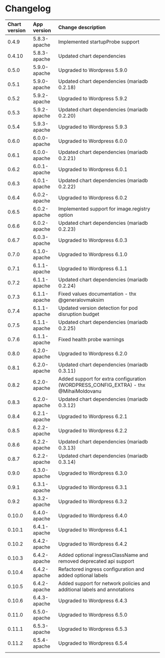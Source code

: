 # Changelog

| Chart version | App version | Change description |
| :------------ | :---------- | :----------------- |
| 0.4.9 | 5.8.3-apache | Implemented startupProbe support |
| 0.4.10 | 5.8.3-apache | Updated chart dependencies |
| 0.5.0 | 5.9.0-apache | Upgraded to Wordpress 5.9.0 |
| 0.5.1 | 5.9.0-apache | Updated chart dependencies (mariadb 0.2.18) |
| 0.5.2 | 5.9.2-apache | Upgraded to Wordpress 5.9.2 |
| 0.5.3 | 5.9.2-apache | Updated chart dependencies (mariadb 0.2.20) |
| 0.5.4 | 5.9.3-apache | Upgraded to Wordpress 5.9.3 |
| 0.6.0 | 6.0.0-apache | Upgraded to Wordpress 6.0.0 |
| 0.6.1 | 6.0.0-apache | Updated chart dependencies (mariadb 0.2.21) |
| 0.6.2 | 6.0.1-apache | Upgraded to Wordpress 6.0.1 |
| 0.6.3 | 6.0.1-apache | Updated chart dependencies (mariadb 0.2.22) |
| 0.6.4 | 6.0.2-apache | Upgraded to Wordpress 6.0.2 |
| 0.6.5 | 6.0.2-apache | Implemented support for image.registry option |
| 0.6.6 | 6.0.2-apache | Updated chart dependencies (mariadb 0.2.23) |
| 0.6.7 | 6.0.3-apache | Upgraded to Wordpress 6.0.3 |
| 0.7.0 | 6.1.0-apache | Upgraded to Wordpress 6.1.0 |
| 0.7.1 | 6.1.1-apache | Upgraded to Wordpress 6.1.1 |
| 0.7.2 | 6.1.1-apache | Updated chart dependencies (mariadb 0.2.24) |
| 0.7.3 | 6.1.1-apache | Fixed values documentation - thx @generalovmaksim |
| 0.7.4 | 6.1.1-apache | Updated version detection for pod disruption budget |
| 0.7.5 | 6.1.1-apache | Updated chart dependencies (mariadb 0.2.25) |
| 0.7.6 | 6.1.1-apache | Fixed health probe warnings |
| 0.8.0 | 6.2.0-apache | Upgraded to Wordpress 6.2.0 |
| 0.8.1 | 6.2.0-apache | Updated chart dependencies (mariadb 0.3.11) |
| 0.8.2 | 6.2.0-apache | Added support for extra configuration (WORDPRESS_CONFIG_EXTRA) - thx @MihaiMoldovanu |
| 0.8.3 | 6.2.0-apache | Updated chart dependencies (mariadb 0.3.12) |
| 0.8.4 | 6.2.1-apache | Upgraded to Wordpress 6.2.1 |
| 0.8.5 | 6.2.2-apache | Upgraded to Wordpress 6.2.2 |
| 0.8.6 | 6.2.2-apache | Updated chart dependencies (mariadb 0.3.13) |
| 0.8.7 | 6.2.2-apache | Updated chart dependencies (mariadb 0.3.14) |
| 0.9.0 | 6.3.0-apache | Upgraded to Wordpress 6.3.0 |
| 0.9.1 | 6.3.1-apache | Upgraded to Wordpress 6.3.1 |
| 0.9.2 | 6.3.2-apache | Upgraded to Wordpress 6.3.2 |
| 0.10.0 | 6.4.0-apache | Upgraded to Wordpress 6.4.0 |
| 0.10.1 | 6.4.1-apache | Upgraded to Wordpress 6.4.1 |
| 0.10.2 | 6.4.2-apache | Upgraded to Wordpress 6.4.2 |
| 0.10.3 | 6.4.2-apache | Added optional ingressClassName and removed deprecated api support |
| 0.10.4 | 6.4.2-apache | Refactored ingress configuration and added optional labels |
| 0.10.5 | 6.4.2-apache | Added support for network policies and additional labels and annotations |
| 0.10.6 | 6.4.3-apache | Upgraded to Wordpress 6.4.3 |
| 0.11.0 | 6.5.0-apache | Upgraded to Wordpress 6.5.0 |
| 0.11.1 | 6.5.3-apache | Upgraded to Wordpress 6.5.3 |
| 0.11.2 | 6.5.4-apache | Upgraded to Wordpress 6.5.4 |
| | | |
